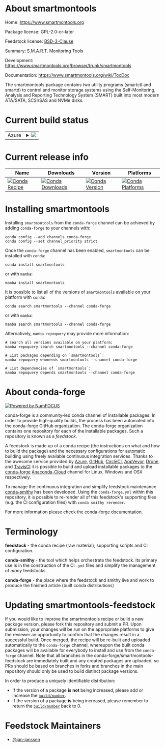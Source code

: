 About smartmontools
===================

Home: https://www.smartmontools.org

Package license: GPL-2.0-or-later

Feedstock license: [BSD-3-Clause](https://github.com/conda-forge/smartmontools-feedstock/blob/main/LICENSE.txt)

Summary: S.M.A.R.T. Monitoring Tools

Development: https://www.smartmontools.org/browser/trunk/smartmontools

Documentation: https://www.smartmontools.org/wiki/TocDoc

The smartmontools package contains two utility programs (smartctl and
smartd) to control and monitor storage systems using the
Self-Monitoring, Analysis and Reporting Technology System (SMART)
built into most modern ATA/SATA, SCSI/SAS and NVMe disks.


Current build status
====================


<table>
    
  <tr>
    <td>Azure</td>
    <td>
      <details>
        <summary>
          <a href="https://dev.azure.com/conda-forge/feedstock-builds/_build/latest?definitionId=12867&branchName=main">
            <img src="https://dev.azure.com/conda-forge/feedstock-builds/_apis/build/status/smartmontools-feedstock?branchName=main">
          </a>
        </summary>
        <table>
          <thead><tr><th>Variant</th><th>Status</th></tr></thead>
          <tbody><tr>
              <td>linux_64</td>
              <td>
                <a href="https://dev.azure.com/conda-forge/feedstock-builds/_build/latest?definitionId=12867&branchName=main">
                  <img src="https://dev.azure.com/conda-forge/feedstock-builds/_apis/build/status/smartmontools-feedstock?branchName=main&jobName=linux&configuration=linux_64_" alt="variant">
                </a>
              </td>
            </tr><tr>
              <td>osx_64</td>
              <td>
                <a href="https://dev.azure.com/conda-forge/feedstock-builds/_build/latest?definitionId=12867&branchName=main">
                  <img src="https://dev.azure.com/conda-forge/feedstock-builds/_apis/build/status/smartmontools-feedstock?branchName=main&jobName=osx&configuration=osx_64_" alt="variant">
                </a>
              </td>
            </tr>
          </tbody>
        </table>
      </details>
    </td>
  </tr>
</table>

Current release info
====================

| Name | Downloads | Version | Platforms |
| --- | --- | --- | --- |
| [![Conda Recipe](https://img.shields.io/badge/recipe-smartmontools-green.svg)](https://anaconda.org/conda-forge/smartmontools) | [![Conda Downloads](https://img.shields.io/conda/dn/conda-forge/smartmontools.svg)](https://anaconda.org/conda-forge/smartmontools) | [![Conda Version](https://img.shields.io/conda/vn/conda-forge/smartmontools.svg)](https://anaconda.org/conda-forge/smartmontools) | [![Conda Platforms](https://img.shields.io/conda/pn/conda-forge/smartmontools.svg)](https://anaconda.org/conda-forge/smartmontools) |

Installing smartmontools
========================

Installing `smartmontools` from the `conda-forge` channel can be achieved by adding `conda-forge` to your channels with:

```
conda config --add channels conda-forge
conda config --set channel_priority strict
```

Once the `conda-forge` channel has been enabled, `smartmontools` can be installed with `conda`:

```
conda install smartmontools
```

or with `mamba`:

```
mamba install smartmontools
```

It is possible to list all of the versions of `smartmontools` available on your platform with `conda`:

```
conda search smartmontools --channel conda-forge
```

or with `mamba`:

```
mamba search smartmontools --channel conda-forge
```

Alternatively, `mamba repoquery` may provide more information:

```
# Search all versions available on your platform:
mamba repoquery search smartmontools --channel conda-forge

# List packages depending on `smartmontools`:
mamba repoquery whoneeds smartmontools --channel conda-forge

# List dependencies of `smartmontools`:
mamba repoquery depends smartmontools --channel conda-forge
```


About conda-forge
=================

[![Powered by
NumFOCUS](https://img.shields.io/badge/powered%20by-NumFOCUS-orange.svg?style=flat&colorA=E1523D&colorB=007D8A)](https://numfocus.org)

conda-forge is a community-led conda channel of installable packages.
In order to provide high-quality builds, the process has been automated into the
conda-forge GitHub organization. The conda-forge organization contains one repository
for each of the installable packages. Such a repository is known as a *feedstock*.

A feedstock is made up of a conda recipe (the instructions on what and how to build
the package) and the necessary configurations for automatic building using freely
available continuous integration services. Thanks to the awesome service provided by
[Azure](https://azure.microsoft.com/en-us/services/devops/), [GitHub](https://github.com/),
[CircleCI](https://circleci.com/), [AppVeyor](https://www.appveyor.com/),
[Drone](https://cloud.drone.io/welcome), and [TravisCI](https://travis-ci.com/)
it is possible to build and upload installable packages to the
[conda-forge](https://anaconda.org/conda-forge) [Anaconda-Cloud](https://anaconda.org/)
channel for Linux, Windows and OSX respectively.

To manage the continuous integration and simplify feedstock maintenance
[conda-smithy](https://github.com/conda-forge/conda-smithy) has been developed.
Using the ``conda-forge.yml`` within this repository, it is possible to re-render all of
this feedstock's supporting files (e.g. the CI configuration files) with ``conda smithy rerender``.

For more information please check the [conda-forge documentation](https://conda-forge.org/docs/).

Terminology
===========

**feedstock** - the conda recipe (raw material), supporting scripts and CI configuration.

**conda-smithy** - the tool which helps orchestrate the feedstock.
                   Its primary use is in the construction of the CI ``.yml`` files
                   and simplify the management of *many* feedstocks.

**conda-forge** - the place where the feedstock and smithy live and work to
                  produce the finished article (built conda distributions)


Updating smartmontools-feedstock
================================

If you would like to improve the smartmontools recipe or build a new
package version, please fork this repository and submit a PR. Upon submission,
your changes will be run on the appropriate platforms to give the reviewer an
opportunity to confirm that the changes result in a successful build. Once
merged, the recipe will be re-built and uploaded automatically to the
`conda-forge` channel, whereupon the built conda packages will be available for
everybody to install and use from the `conda-forge` channel.
Note that all branches in the conda-forge/smartmontools-feedstock are
immediately built and any created packages are uploaded, so PRs should be based
on branches in forks and branches in the main repository should only be used to
build distinct package versions.

In order to produce a uniquely identifiable distribution:
 * If the version of a package **is not** being increased, please add or increase
   the [``build/number``](https://docs.conda.io/projects/conda-build/en/latest/resources/define-metadata.html#build-number-and-string).
 * If the version of a package **is** being increased, please remember to return
   the [``build/number``](https://docs.conda.io/projects/conda-build/en/latest/resources/define-metadata.html#build-number-and-string)
   back to 0.

Feedstock Maintainers
=====================

* [@jan-janssen](https://github.com/jan-janssen/)

